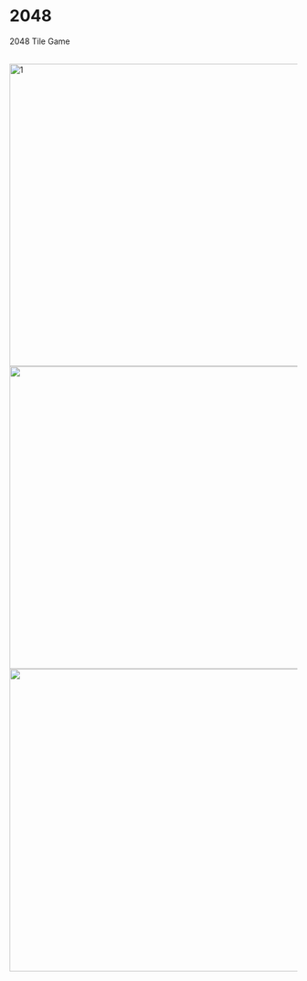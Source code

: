 # 2048
2048 Tile Game
<br><br>

<img width="530" height="530" alt="1" src="https://user-images.githubusercontent.com/69496372/103460547-bc18d100-4d1f-11eb-80be-543c1482c80b.png"><br>
<img width="530" height="530"  src="https://user-images.githubusercontent.com/69496372/103460552-c4710c00-4d1f-11eb-87fc-26ac2e8c1ba2.png"><br>
<img width="530" height="530"  src="https://user-images.githubusercontent.com/69496372/103460554-c76bfc80-4d1f-11eb-9477-23193b5ab0f3.png"><br>

